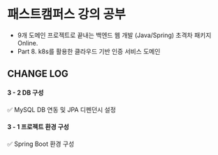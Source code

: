 # 패스트캠퍼스 강의 공부
- 9개 도메인 프로젝트로 끝내는 백엔드 웹 개발 (Java/Spring) 초격차 패키지 Online.
- Part 8. k8s를 활용한 클라우드 기반 인증 서비스 도메인

## CHANGE LOG

#### 3 - 2 DB 구성

✅ MySQL DB 연동 및 JPA 디펜던시 설정

#### 3 - 1 프로젝트 환경 구성

✅ Spring Boot 환경 구성